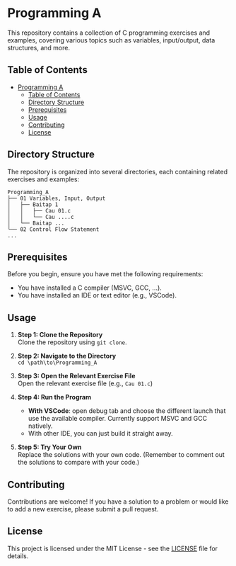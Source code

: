 # Programming A

This repository contains a collection of C programming exercises and examples, covering various topics such as variables, input/output, data structures, and more.

## Table of Contents

- [Programming A](#programming-a)
  - [Table of Contents](#table-of-contents)
  - [Directory Structure](#directory-structure)
  - [Prerequisites](#prerequisites)
  - [Usage](#usage)
  - [Contributing](#contributing)
  - [License](#license)

## Directory Structure

The repository is organized into several directories, each containing related exercises and examples:

```text
Programming_A
├── 01 Variables, Input, Output
│   ├── Baitap 1
│   │   ├── Cau 01.c
│   │   └── Cau ....c
│   └── Baitap ...
└── 02 Control Flow Statement
...
```

## Prerequisites

Before you begin, ensure you have met the following requirements:

- You have installed a C compiler (MSVC, GCC, ...).
- You have installed an IDE or text editor (e.g., VSCode).

## Usage

1. **Step 1: Clone the Repository**  
   Clone the repository using `git clone`.

2. **Step 2: Navigate to the Directory**  
   `cd \path\to\Programming_A`

3. **Step 3: Open the Relevant Exercise File**  
   Open the relevant exercise file (e.g., `Cau 01.c`)

4. **Step 4: Run the Program**  
   - **With VSCode**: open debug tab and choose the different launch that use the available compiler. Currently support MSVC and GCC natively.
   - With other IDE, you can just build it straight away.

5. **Step 5: Try Your Own**  
   Replace the solutions with your own code. (Remember to comment out the solutions to compare with your code.)

## Contributing

Contributions are welcome! If you have a solution to a problem or would like to add a new exercise, please submit a pull request.

## License

This project is licensed under the MIT License - see the [LICENSE](LICENSE) file for details.
